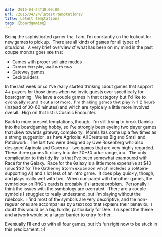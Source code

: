 ```yaml
---
date: 2015-04-24T10:00:00
url: /2015/04/24/latest-temptations/
title: Latest Temptations
tags: [boardgaming]
---
```


Being the sophisticated gamer that I am, I'm constantly on the lookout for new games to pick up.  There are all kinds of games for all types of situations.  A very brief overview of what has been on my mind in the past couple months goes like this:
<ul>
	<li>Games with proper solitaire modes</li>
	<li>Games that play well with two</li>
	<li>Gateway games</li>
	<li>Deckbuilders</li>
</ul>
In the last week or so I've really started thinking about games that support 4+ players for those times when we invite guests over specifically for boardgaming.  We have a couple games in that category, but I'd like to eventually round it out a lot more.  I'm thinking games that play in 1-2 hours (instead of 30-60 minutes) and which are  typically a little more involved overall.  High on that list is Cosmic Encounter.

Back to more present temptations, though.  I'm still trying to break Daniela into the boardgaming hobby, so I've strongly been eyeing two player games that skew towards gateway complexity.  Morels has come up a few times as a strong suggestion, as have Agricola: All Creatures Big and Small and Patchwork.  The last two were designed by Uwe Rosenberg who also designed Agricola and Caverna - two games that are very highly regarded.   These three games fit nicely into the $20-$30 price range, too.  The only complication to this tidy list is that I've been somewhat enamoured with Race for the Galaxy.  Race for the Galaxy is a little more expensive at $40 (plus $30 for The Gathering Storm expansion which includes a solitaire-supporting AI) and a lot less of an intro game.  It does play quickly, though, and plays really well with two.  When compared with the other games, the symbology on RftG's cards is probably it's largest problem.  Personally, I think the issues with the symbology are overrated.  There are a couple symbols I struggled to really understand, but I'm playing without the rulebook.  I find most of the symbols are very descriptive, and the non-regular ones are accompanies by a text box that explains their behavior.  I doubt this would be a big hurdle, particularly for Dee.  I suspect the theme and artwork would be a larger barrier to entry for her.

Eventually I'll end up with all four games, but it's fun right now to be stuck in this predicament. :-)